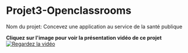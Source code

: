 # Projet3-Openclassrooms
Nom du projet: Concevez une application au service de la santé publique

**Cliquez sur l'image pour voir la présentation vidéo de ce projet**
[![Regardez la vidéo](https://img.youtube.com/vi/zDEnN0fs2lM/0.jpg)](https://www.youtube.com/watch?v=zDEnN0fs2lM&ab_channel=BadisG)
